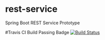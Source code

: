 # rest-service
Spring Boot REST Service Prototype

#Travis CI Build Passing Badge
[![Build Status](https://travis-ci.org/davidwpowell/rest-service.svg?branch=master)](https://travis-ci.org/davidwpowell/rest-service)